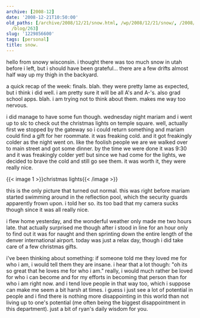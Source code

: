 ```yaml
---
archive: [2008-12]
date: '2008-12-21T10:50:00'
old_paths: [/archive/2008/12/21/snow.html, /wp/2008/12/21/snow/, /2008/12/21/snow/,
  /blog/263]
slug: '1229856600'
tags: [personal]
title: snow.
---
```


hello from snowy wisconsin. i thought there was too much snow in utah
before i left, but i should have been grateful... there are a few drifts
almost half way up my thigh in the backyard.

a quick recap of the week: finals. blah. they were pretty lame as
expected, but i think i did well. i am pretty sure it will be all A's and
A-'s. also grad school apps. blah. i am trying not to think about them.
makes me way too nervous.

i did manage to have some fun though. wednesday night mariam and i went up
to slc to check out the christmas lights on temple square. well, actually
first we stopped by the gateway so i could return something and mariam
could find a gift for her roommate. it was freaking cold. and it got
freakingly colder as the night went on. like the foolish people we are we
walked over to main street and got some dinner. by the time we were done
it was 9:30 and it was freakingly colder yet! but since we had come for
the lights, we decided to brave the cold and still go see them. it was
worth it, they were really nice.

{{< image 1 >}}christmas lights{{< /image >}}

this is the only picture that turned out normal. this was right before
mariam started swimming around in the reflection pool, which the security
guards apparently frown upon. i told her so. its too bad that my camera
sucks though since it was all really nice.

i flew home yesterday, and the wonderful weather only made me two hours
late. that actually surprised me though after i stood in line for an hour
only to find out it was for naught and then sprinting down the entire
length of the denver international airport. today was just a relax day,
though i did take care of a few christmas gifts.

i've been thinking about something: if someone told me they loved me for
who i am, i would tell them they are insane. i hear that a lot though: "oh
its so great that he loves me for who i am." really, i would much rather
be loved for who i can become and for my efforts in becoming that person
than for who i am right now. and i tend love people in that way too, which
i suppose can make me seem a bit harsh at times. i guess i just see a lot
of potential in people and i find there is nothing more disappointing in
this world than not living up to one's potential (me often being the
biggest disappointment in this department). just a bit of ryan's daily
wisdom for you.

